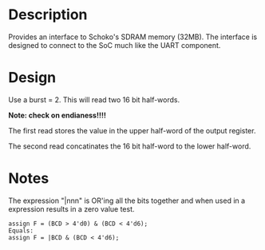 # Description
Provides an interface to Schoko's SDRAM memory (32MB). The interface is designed to connect to the SoC much like the UART component.

# Design
Use a burst = 2. This will read two 16 bit half-words.

**Note: check on endianess!!!!**

The first read stores the value in the upper half-word of the output register.

The second read concatinates the 16 bit half-word to the lower half-word.

# Notes
The expression "|nnn" is OR'ing all the bits together and when used in a expression results in a zero value test.
```
assign F = (BCD > 4'd0) & (BCD < 4'd6);
Equals:
assign F = |BCD & (BCD < 4'd6);
```